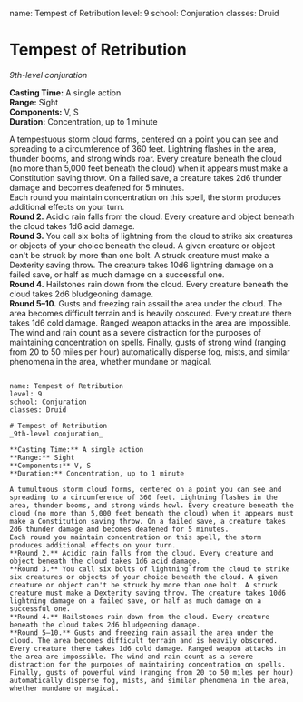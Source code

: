 name: Tempest of Retribution
level: 9
school: Conjuration
classes: Druid

# Tempest of Retribution 
_9th-level conjuration_ 

**Casting Time:** A single action    
**Range:** Sight    
**Components:** V, S    
**Duration:** Concentration, up to 1 minute 

A tempestuous storm cloud forms, centered on a point you can see and spreading to a circumference of 360 feet. Lightning flashes in the area, thunder booms, and strong winds roar. Every creature beneath the cloud (no more than 5,000 feet beneath the cloud) when it appears must make a Constitution saving throw. On a failed save, a creature takes 2d6 thunder damage and becomes deafened for 5 minutes.    
Each round you maintain concentration on this spell, the storm produces additional effects on your turn.    
**Round 2.** Acidic rain falls from the cloud. Every creature and object beneath the cloud takes 1d6 acid damage.    
**Round 3.** You call six bolts of lightning from the cloud to strike six creatures or objects of your choice beneath the cloud. A given creature or object can't be struck by more than one bolt. A struck creature must make a Dexterity saving throw. The creature takes 10d6 lightning damage on a failed save, or half as much damage on a successful one.    
**Round 4.** Hailstones rain down from the cloud. Every creature beneath the cloud takes 2d6 bludgeoning damage.    
**Round 5–10.** Gusts and freezing rain assail the area under the cloud. The area becomes difficult terrain and is heavily obscured. Every creature there takes 1d6 cold damage. Ranged weapon attacks in the area are impossible. The wind and rain count as a severe distraction for the purposes of maintaining concentration on spells. Finally, gusts of strong wind (ranging from 20 to 50 miles per hour) automatically disperse fog, mists, and similar phenomena in the area, whether mundane or magical.
```

name: Tempest of Retribution
level: 9
school: Conjuration
classes: Druid

# Tempest of Retribution 
_9th-level conjuration_ 

**Casting Time:** A single action    
**Range:** Sight    
**Components:** V, S    
**Duration:** Concentration, up to 1 minute 

A tumultuous storm cloud forms, centered on a point you can see and spreading to a circumference of 360 feet. Lightning flashes in the area, thunder booms, and strong winds howl. Every creature beneath the cloud (no more than 5,000 feet beneath the cloud) when it appears must make a Constitution saving throw. On a failed save, a creature takes 2d6 thunder damage and becomes deafened for 5 minutes.    
Each round you maintain concentration on this spell, the storm produces additional effects on your turn.    
**Round 2.** Acidic rain falls from the cloud. Every creature and object beneath the cloud takes 1d6 acid damage.    
**Round 3.** You call six bolts of lightning from the cloud to strike six creatures or objects of your choice beneath the cloud. A given creature or object can't be struck by more than one bolt. A struck creature must make a Dexterity saving throw. The creature takes 10d6 lightning damage on a failed save, or half as much damage on a successful one.    
**Round 4.** Hailstones rain down from the cloud. Every creature beneath the cloud takes 2d6 bludgeoning damage.    
**Round 5–10.** Gusts and freezing rain assail the area under the cloud. The area becomes difficult terrain and is heavily obscured. Every creature there takes 1d6 cold damage. Ranged weapon attacks in the area are impossible. The wind and rain count as a severe distraction for the purposes of maintaining concentration on spells. Finally, gusts of powerful wind (ranging from 20 to 50 miles per hour) automatically disperse fog, mists, and similar phenomena in the area, whether mundane or magical.